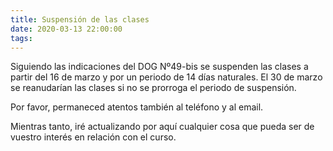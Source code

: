 ```yaml
---
title: Suspensión de las clases
date: 2020-03-13 22:00:00
tags:
---
```

Siguiendo las indicaciones del DOG Nº49-bis se suspenden las clases a partir del 16 de marzo y por un periodo de 14 días naturales. El 30 de marzo se reanudarían las clases si no se prorroga el periodo de suspensión.

Por favor, permaneced atentos también al teléfono y al email.

Mientras tanto, iré actualizando por aquí cualquier cosa que pueda ser de vuestro interés en relación con el curso.
